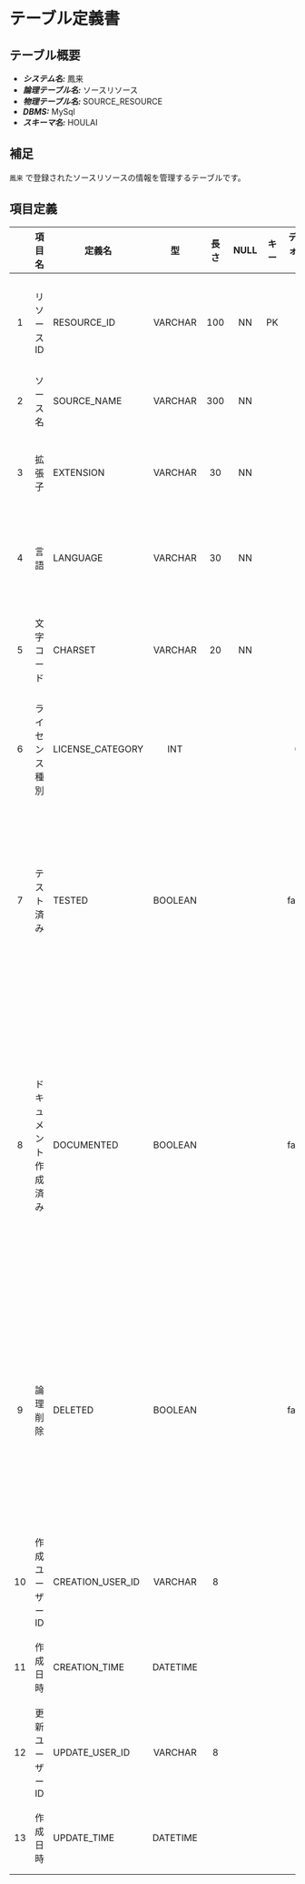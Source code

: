 # テーブル定義書

## テーブル概要

- **_システム名:_** 鳳来
- **_論理テーブル名:_** ソースリソース
- **_物理テーブル名:_** SOURCE_RESOURCE
- **_DBMS:_** MySql
- **_スキーマ名:_** HOULAI

## 補足

`鳳来` で登録されたソースリソースの情報を管理するテーブルです。

## 項目定義

|     | 項目名               | 定義名           |    型    | 長さ | NULL | キー | デフォルト | 説明                                                                                                |
| :-: | :------------------- | ---------------- | :------: | :--: | :--: | :--: | :--------: | --------------------------------------------------------------------------------------------------- |
|  1  | リソース ID          | RESOURCE_ID      | VARCHAR  | 100  |  NN  |  PK  |            | リソースを識別する一意の値                                                                          |
|  2  | ソース名             | SOURCE_NAME      | VARCHAR  | 300  |  NN  |      |            | ソースの名前                                                                                        |
|  3  | 拡張子               | EXTENSION        | VARCHAR  |  30  |  NN  |      |            | ソースファイルの名拡張子                                                                            |
|  4  | 言語                 | LANGUAGE         | VARCHAR  |  30  |  NN  |      |            | ソースファイルの開発言語                                                                            |
|  5  | 文字コード           | CHARSET          | VARCHAR  |  20  |  NN  |      |            | ソースファイルの文字コード                                                                          |
|  6  | ライセンス種別       | LICENSE_CATEGORY |   INT    |      |      |      |     0      | ソースコードのライセンス種別                                                                        |
|  7  | テスト済み           | TESTED           | BOOLEAN  |      |      |      |   false    | ソースコードのテスト実施可否</br>false: テスト未実施</br>true: テスト実施済                         |
|  8  | ドキュメント作成済み | DOCUMENTED       | BOOLEAN  |      |      |      |   false    | ソースコードのドキュメント化実施可否</br>false: ドキュメント化未実施</br>true: ドキュメント化実施済 |
|  9  | 論理削除             | DELETED          | BOOLEAN  |      |      |      |   false    | レコードの論理削除可否</br>false: 論理削除されていない</br>true: 論理削除されている                 |
| 10  | 作成ユーザー ID      | CREATION_USER_ID | VARCHAR  |  8   |      |      |            | レコードを作成したユーザー ID                                                                       |
| 11  | 作成日時             | CREATION_TIME    | DATETIME |      |      |      |            | レコードの作成日時                                                                                  |
| 12  | 更新ユーザー ID      | UPDATE_USER_ID   | VARCHAR  |  8   |      |      |            | レコードを更新したユーザー ID                                                                       |
| 13  | 作成日時             | UPDATE_TIME      | DATETIME |      |      |      |            | レコードの更新日時                                                                                  |
